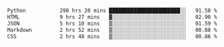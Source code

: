 <!--START_SECTION:waka-->

```txt
Python           298 hrs 20 mins ███████████████████████░░   91.58 %
HTML             9 hrs 27 mins   ▓░░░░░░░░░░░░░░░░░░░░░░░░   02.90 %
JSON             5 hrs 10 mins   ▒░░░░░░░░░░░░░░░░░░░░░░░░   01.59 %
Markdown         2 hrs 52 mins   ▒░░░░░░░░░░░░░░░░░░░░░░░░   00.88 %
CSS              2 hrs 48 mins   ▒░░░░░░░░░░░░░░░░░░░░░░░░   00.86 %
```

<!--END_SECTION:waka-->
